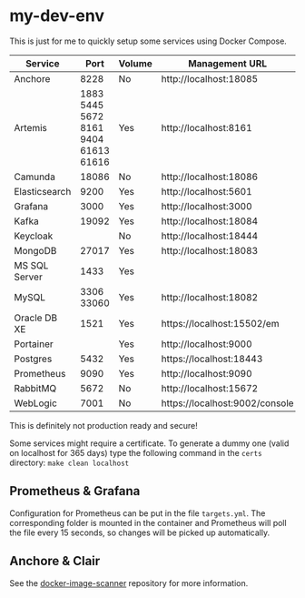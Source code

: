 # my-dev-env

This is just for me to quickly setup some services using Docker Compose.

| Service | Port | Volume | Management URL | Username | Password |
|-|-|-|-|-|-|
| Anchore | 8228 | No | http://localhost:18085 | admin | Dummy_123 |
| Artemis | 1883 5445 5672 8161 9404 61613 61616 | Yes | http://localhost:8161 | admin | Dummy_123 |
| Camunda | 18086 | No | http://localhost:18086 | admin | Dummy_123 |
| Elasticsearch | 9200 | Yes | http://localhost:5601 | | |
| Grafana | 3000 | Yes | http://localhost:3000 | admin | Dummy_123 |
| Kafka | 19092 | Yes | http://localhost:18084 | | |
| Keycloak | | No | http://localhost:18444 | admin | Dummy_123 |
| MongoDB | 27017 | Yes | http://localhost:18083 | root | Dummy_123 |
| MS SQL Server | 1433 | Yes |  | sa | Dummy_123 |
| MySQL | 3306 33060 | Yes | http://localhost:18082 | root | Dummy_123 |
| Oracle DB XE | 1521 | Yes | https://localhost:15502/em | sys / system | Dummy_123 |
| Portainer | | Yes | http://localhost:9000 | admin | Dummy_123 |
| Postgres | 5432 | Yes | https://localhost:18443 | admin@localhost | Dummy_123 |
| Prometheus | 9090 | Yes | http://localhost:9090 | | |
| RabbitMQ | 5672 | No | http://localhost:15672 | admin | Dummy_123 |
| WebLogic | 7001 | No | https://localhost:9002/console | weblogic | Dummy_123 |

This is definitely not production ready and secure!

Some services might require a certificate. To generate a dummy one (valid on localhost for 365 days) type the following command in the `certs` directory: `make clean localhost`

## Prometheus & Grafana

Configuration for Prometheus can be put in the file `targets.yml`. The corresponding folder is mounted in the container and Prometheus will poll the file every 15 seconds, so changes will be picked up automatically.

## Anchore & Clair

See the [docker-image-scanner](https://github.com/ninckblokje/docker-image-scanners) repository for more information.
